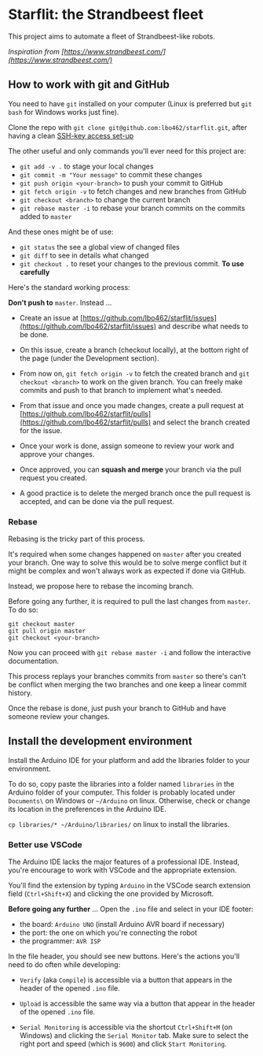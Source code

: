 # Starflit: the Strandbeest fleet

This project aims to automate a fleet of Strandbeest-like robots.

_Inspiration from [https://www.strandbeest.com/](https://www.strandbeest.com/)_

## How to work with git and GitHub

You need to have `git` installed on your computer (Linux is preferred but `git bash` for Windows works just fine).

Clone the repo with `git clone git@github.com:lbo462/starflit.git`, 
after having a clean [SSH-key access set-up](https://docs.github.com/en/authentication/connecting-to-github-with-ssh/generating-a-new-ssh-key-and-adding-it-to-the-ssh-agent)

The other useful and only commands you'll ever need for this project are:
- `git add -v .` to stage your local changes
- `git commit -m "Your message"` to commit these changes
- `git push origin <your-branch>` to push your commit to GitHub
- `git fetch origin -v` to fetch changes and new branches from GitHub
- `git checkout <branch>` to change the current branch
- `git rebase master -i` to rebase your branch commits on the commits added to `master`

And these ones might be of use:
- `git status` the see a global view of changed files
- `git diff` to see in details what changed
- `git checkout .` to reset your changes to the previous commit. __To use carefully__ 

Here's the standard working process:

__Don't push to__ `master`.
Instead ...

- Create an issue at [https://github.com/lbo462/starflit/issues](https://github.com/lbo462/starflit/issues)
and describe what needs to be done.

- On this issue, create a branch (checkout locally), at the bottom right of the page (under the Development section).

- From now on, `git fetch origin -v` to fetch the created branch and `git checkout <branch>` to work on the given branch.
You can freely make commits and push to that branch to implement what's needed.

- From that issue and once you made changes, create a pull request at 
[https://github.com/lbo462/starflit/pulls](https://github.com/lbo462/starflit/pulls)
and select the branch created for the issue.

- Once your work is done, assign someone to review your work and approve your changes.

- Once approved, you can __squash and merge__ your branch via the pull request you created.

- A good practice is to delete the merged branch once the pull request is accepted, and can be done via the pull request.

### Rebase

Rebasing is the tricky part of this process.

It's required when some changes happened on `master` after you created your branch.
One way to solve this would be to solve merge conflict but it might be complex and won't always work as expected if done via GitHub.

Instead, we propose here to rebase the incoming branch.

Before going any further, it is required to pull the last changes from `master`.
To do so:

```shell
git checkout master
git pull origin master
git checkout <your-branch>
```

Now you can proceed with `git rebase master -i` and follow the interactive documentation.

This process replays your branches commits from `master` so there's can't be conflict 
when merging the two branches and one keep a linear commit history.

Once the rebase is done, just push your branch to GitHub and have someone review your changes.

## Install the development environment

Install the Arduino IDE for your platform and add the libraries folder to your environment.

To do so, copy paste the libraries into a folder named `libraries` in the Arduino folder of your computer.
This folder is probably located under `Documents\` on Windows or `~/Arduino` on linux.
Otherwise, check or change its location in the preferences in the Arduino IDE.

`cp libraries/* ~/Arduino/libraries/` on linux to install the libraries.

### Better use VSCode

The Arduino IDE lacks the major features of a professional IDE.
Instead, you're encourage to work with VSCode and the appropriate extension.

You'll find the extension by typing `Arduino` in the VSCode search extension field 
(`Ctrl+Shift+X`) and clicking the one provided by Microsoft.

__Before going any further__ ...
Open the `.ino` file and select in your IDE footer:

- the board: `Arduino UNO` (install Arduino AVR board if necessary)
- the port: the one on which you're connecting the robot
- the programmer: `AVR ISP`

In the file header, you should see new buttons.
Here's the actions you'll need to do often while developing:

- `Verify` (aka `Compile`) is accessible via a button that appears
in the header of the opened `.ino` file.

- `Upload` is accessible the same way via a button that appear
in the header of the opened `.ino` file.

- `Serial Monitoring` is accessible via the shortcut `Ctrl+Shift+M` (on Windows) 
and clicking the `Serial Monitor` tab.
Make sure to select the right port and speed (which is `9600`) and click
`Start Monitoring`.